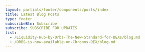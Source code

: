 ```yaml
---
layout: partials/footer/components/posts/index
title: Latest Blog Posts
type: footer
subscribeBtn: Subscribe
subscribe: SUBSCRIBE FOR UPDATES
list:
  - /Liquidity-Hub-by-Orbs-The-New-Standard-for-DEXs/blog.md
  - /ORBS-is-now-available-on-Chronos-DEX/blog.md
---
```

